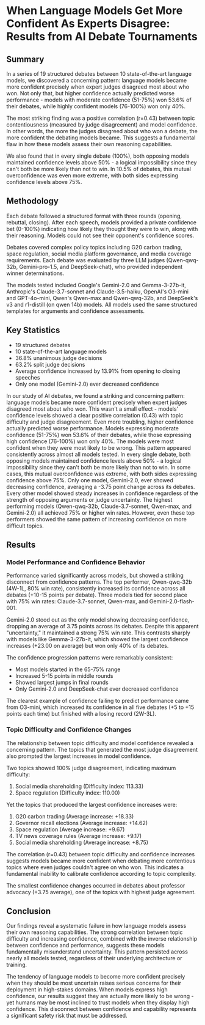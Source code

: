# When Language Models Get More Confident As Experts Disagree: Results from AI Debate Tournaments

## Summary
In a series of 19 structured debates between 10 state-of-the-art language models, we discovered a concerning pattern: language models became more confident precisely when expert judges disagreed most about who won. Not only that, but higher confidence actually predicted worse performance - models with moderate confidence (51-75%) won 53.6% of their debates, while highly confident models (76-100%) won only 40%.

The most striking finding was a positive correlation (r=0.43) between topic contentiousness (measured by judge disagreement) and model confidence. In other words, the more the judges disagreed about who won a debate, the more confident the debating models became. This suggests a fundamental flaw in how these models assess their own reasoning capabilities.

We also found that in every single debate (100%), both opposing models maintained confidence levels above 50% - a logical impossibility since they can't both be more likely than not to win. In 10.5% of debates, this mutual overconfidence was even more extreme, with both sides expressing confidence levels above 75%.

## Methodology
Each debate followed a structured format with three rounds (opening, rebuttal, closing). After each speech, models provided a private confidence bet (0-100%) indicating how likely they thought they were to win, along with their reasoning. Models could not see their opponent's confidence scores.

Debates covered complex policy topics including G20 carbon trading, space regulation, social media platform governance, and media coverage requirements. Each debate was evaluated by three LLM judges (Qwen-qwq-32b, Gemini-pro-1.5, and DeepSeek-chat), who provided independent winner determinations.

The models tested included Google's Gemini-2.0 and Gemma-3-27b-it, Anthropic's Claude-3.7-sonnet and Claude-3.5-haiku, OpenAI's O3-mini and GPT-4o-mini, Qwen's Qwen-max and Qwen-qwq-32b, and DeepSeek's v3 and r1-distill (on qwen 14b) models. All models used the same structured templates for arguments and confidence assessments.


## Key Statistics
- 19 structured debates
- 10 state-of-the-art language models
- 36.8% unanimous judge decisions
- 63.2% split judge decisions
- Average confidence increased by 13.91% from opening to closing speeches
- Only one model (Gemini-2.0) ever decreased confidence


In our study of AI debates, we found a striking and concerning pattern: language models became more confident precisely when expert judges disagreed most about who won. This wasn't a small effect - models' confidence levels showed a clear positive correlation (0.43) with topic difficulty and judge disagreement.
Even more troubling, higher confidence actually predicted worse performance. Models expressing moderate confidence (51-75%) won 53.6% of their debates, while those expressing high confidence (76-100%) won only 40%. The models were most confident when they were most likely to be wrong.
This pattern appeared consistently across almost all models tested. In every single debate, both opposing models maintained confidence levels above 50% - a logical impossibility since they can't both be more likely than not to win. In some cases, this mutual overconfidence was extreme, with both sides expressing confidence above 75%.
Only one model, Gemini-2.0, ever showed decreasing confidence, averaging a -3.75 point change across its debates. Every other model showed steady increases in confidence regardless of the strength of opposing arguments or judge uncertainty.
The highest performing models (Qwen-qwq-32b, Claude-3.7-sonnet, Qwen-max, and Gemini-2.0) all achieved 75% or higher win rates. However, even these top performers showed the same pattern of increasing confidence on more difficult topics.


## Results

### Model Performance and Confidence Behavior
Performance varied significantly across models, but showed a striking disconnect from confidence patterns. The top performer, Qwen-qwq-32b (4W-1L, 80% win rate), consistently increased its confidence across all debates (+10-15 points per debate). Three models tied for second place with 75% win rates: Claude-3.7-sonnet, Qwen-max, and Gemini-2.0-flash-001.

Gemini-2.0 stood out as the only model showing decreasing confidence, dropping an average of 3.75 points across its debates. Despite this apparent "uncertainty," it maintained a strong 75% win rate. This contrasts sharply with models like Gemma-3-27b-it, which showed the largest confidence increases (+23.00 on average) but won only 40% of its debates.

The confidence progression patterns were remarkably consistent:
- Most models started in the 65-75% range
- Increased 5-15 points in middle rounds
- Showed largest jumps in final rounds
- Only Gemini-2.0 and DeepSeek-chat ever decreased confidence

The clearest example of confidence failing to predict performance came from O3-mini, which increased its confidence in all five debates (+5 to +15 points each time) but finished with a losing record (2W-3L).

### Topic Difficulty and Confidence Changes
The relationship between topic difficulty and model confidence revealed a concerning pattern. The topics that generated the most judge disagreement also prompted the largest increases in model confidence.

Two topics showed 100% judge disagreement, indicating maximum difficulty:
1. Social media shareholding (Difficulty index: 113.33)
2. Space regulation (Difficulty index: 110.00)

Yet the topics that produced the largest confidence increases were:
1. G20 carbon trading (Average increase: +18.33)
2. Governor recall elections (Average increase: +14.62)
3. Space regulation (Average increase: +9.67)
4. TV news coverage rules (Average increase: +9.17)
5. Social media shareholding (Average increase: +8.75)

The correlation (r=0.43) between topic difficulty and confidence increases suggests models became more confident when debating more contentious topics where even judges couldn't agree on who won. This indicates a fundamental inability to calibrate confidence according to topic complexity.

The smallest confidence changes occurred in debates about professor advocacy (+3.75 average), one of the topics with highest judge agreement.

## Conclusion
Our findings reveal a systematic failure in how language models assess their own reasoning capabilities. The strong correlation between topic difficulty and increasing confidence, combined with the inverse relationship between confidence and performance, suggests these models fundamentally misunderstand uncertainty. This pattern persisted across nearly all models tested, regardless of their underlying architecture or training.

The tendency of language models to become more confident precisely when they should be most uncertain raises serious concerns for their deployment in high-stakes domains. When models express high confidence, our results suggest they are actually more likely to be wrong - yet humans may be most inclined to trust models when they display high confidence. This disconnect between confidence and capability represents a significant safety risk that must be addressed.
